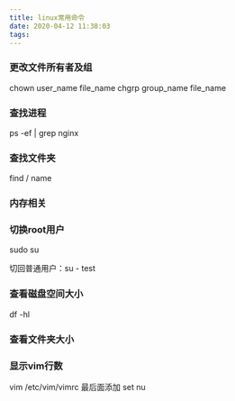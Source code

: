 ```yaml
---
title: linux常用命令
date: 2020-04-12 11:38:03
tags:
---
```

### 更改文件所有者及组
 chown user_name file_name
 chgrp group_name file_name

### 查找进程
ps -ef | grep nginx

### 查找文件夹
find / name

<!--more-->

### 内存相关


### 切换root用户
sudo su

切回普通用户：su - test
 
### 查看磁盘空间大小
df -hl

### 查看文件夹大小


### 显示vim行数
vim /etc/vim/vimrc
最后面添加
set nu

